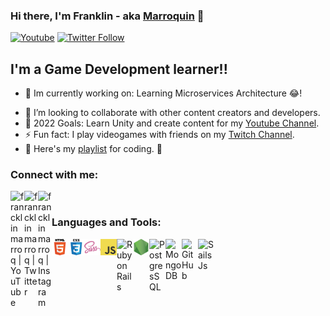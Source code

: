 ### Hi there, I'm Franklin - aka [Marroquin][youtube] 👋

[![Youtube](https://img.shields.io/youtube/channel/subscribers/UCUuH-HHaorC6HJCiXeZbOrQ?style=social)](https://www.youtube.com/channel/UCUuH-HHaorC6HJCiXeZbOrQ)
[![Twitter Follow](https://img.shields.io/twitter/follow/franmarroquinQ)](https://twitter.com/franmarroquinQ)


## I'm a Game Development learner!!

- 🔭 Im currently working on: Learning Microservices Architecture 😂!
<!-- - 🌱 I’m currently learning Electron apps development. 🤓-->
- 👯 I’m looking to collaborate with other content creators and developers.
- 🥅 2022 Goals: Learn Unity and create content for my [Youtube Channel][youtube].
- ⚡ Fun fact: I play videogames with friends on my [Twitch Channel][twitch].
- 🎵 Here's my [playlist][musicplaylist] for coding. 🤣 

### Connect with me:

[<img align="left" alt="francklinmarroq | YouTube" width="22px" src="https://upload.wikimedia.org/wikipedia/commons/thumb/0/09/YouTube_full-color_icon_%282017%29.svg/2560px-YouTube_full-color_icon_%282017%29.svg.png" />][youtube]
[<img align="left" alt="francklinmarroq | Twitter" width="22px" src="https://img.freepik.com/free-icon/twitter_318-674515.jpg" />][twitter]
<!-- [<img align="left" alt="francklinmarroq | LinkedIn" width="22px" src="https://image.flaticon.com/icons/png/512/2111/2111499.png" />][linkedin] -->
[<img align="left" alt="francklinmarroq | Instagram" width="22px" src="https://cdn-icons-png.flaticon.com/512/2111/2111463.png" />][instagram]

<br />

### Languages and Tools:


<!--[<img align="left" alt="Visual Studio Code" width="26px" src="https://raw.githubusercontent.com/github/explore/80688e429a7d4ef2fca1e82350fe8e3517d3494d/topics/visual-studio-code/visual-studio-code.png" />][webdevplaylist]-->
[<img align="left" alt="HTML5" width="26px" src="https://raw.githubusercontent.com/github/explore/80688e429a7d4ef2fca1e82350fe8e3517d3494d/topics/html/html.png" />][webdevplaylist]
[<img align="left" alt="CSS3" width="26px" src="https://raw.githubusercontent.com/github/explore/80688e429a7d4ef2fca1e82350fe8e3517d3494d/topics/css/css.png" />][cssplaylist]
[<img align="left" alt="Sass" width="26px" src="https://raw.githubusercontent.com/github/explore/80688e429a7d4ef2fca1e82350fe8e3517d3494d/topics/sass/sass.png" />][cssplaylist]
[<img align="left" alt="JavaScript" width="26px" src="https://raw.githubusercontent.com/github/explore/80688e429a7d4ef2fca1e82350fe8e3517d3494d/topics/javascript/javascript.png" />][jsplaylist]
[<img align="left" alt="Ruby on Rails" width="26px" src="https://icon-library.com/images/ruby-on-rails-icon/ruby-on-rails-icon-29.jpg" />][jsplaylist]

[<img align="left" alt="Node.js" width="26px" src="https://raw.githubusercontent.com/github/explore/80688e429a7d4ef2fca1e82350fe8e3517d3494d/topics/nodejs/nodejs.png" />][webdevplaylist]
[<img align="left" alt="PostgresSQL" width="26px" src="https://cdn-icons-png.flaticon.com/512/5968/5968342.png" />][webdevplaylist]
[<img align="left" alt="MongoDB" width="26px" src="https://www.svgrepo.com/show/331488/mongodb.svg" />][webdevplaylist]
[<img align="left" alt="GitHub" width="26px" src="https://cdn-icons-png.flaticon.com/512/733/733553.png" />][webdevplaylist]
[<img align="left" alt="Sails Js" width="26px" src="https://upload.wikimedia.org/wikipedia/en/b/b4/SailsJS_logo.png" />][webdevplaylist]



[website]: https://google.com
[repo1]: https://github.com/francklinmarroq/Bakers-Adventure
[repo2]: https://github.com/Marroquin-Software/health-ally-frontend
[twitter]: https://twitter.com/franmarroquinQ
[youtube]: https://www.youtube.com/channel/UCUuH-HHaorC6HJCiXeZbOrQ
[twitch]: https://www.twitch.tv/marroquingg
[instagram]: https://www.instagram.com/marroquin_q/
[linkedin]: https://www.linkedin.com/in/francklin-marroquin-quezada-a09159138/
[webdevplaylist]: #
[jsplaylist]: #
[cssplaylist]: #
[reactplaylist]: #
[musicplaylist]: https://music.youtube.com/playlist?list=PLljlmwv02fXjQqH2UXq7pDg8q9Se0tVPP&feature=share
